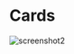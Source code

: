# Cards
![screenshot2](https://user-images.githubusercontent.com/98119218/169352675-f6497c6c-5a12-4484-bca8-99a56aa73801.png)
